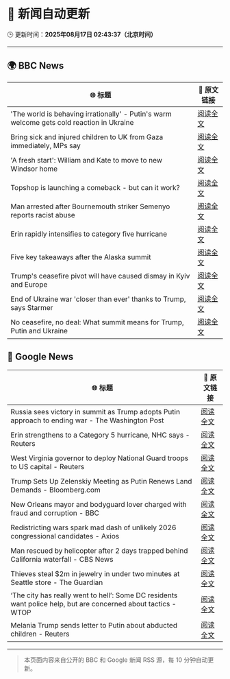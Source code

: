 # 🧠 新闻自动更新

🕒 更新时间：**2025年08月17日 02:43:37（北京时间）**

---

## 🌍 BBC News

| 🌐 标题 | 🔗 原文链接 |
|--------|-------------|
| 'The world is behaving irrationally' - Putin's warm welcome gets cold reaction in Ukraine | [阅读全文](https://www.bbc.com/news/articles/ckg4mj4011lo?at_medium=RSS&at_campaign=rss) |
| Bring sick and injured children to UK from Gaza immediately, MPs say | [阅读全文](https://www.bbc.com/news/articles/c4gmk2yj5e9o?at_medium=RSS&at_campaign=rss) |
| 'A fresh start': William and Kate to move to new Windsor home | [阅读全文](https://www.bbc.com/news/articles/cpwyk1v0p8yo?at_medium=RSS&at_campaign=rss) |
| Topshop is launching a comeback - but can it work? | [阅读全文](https://www.bbc.com/news/articles/ckgl4w1zkypo?at_medium=RSS&at_campaign=rss) |
| Man arrested after Bournemouth striker Semenyo reports racist abuse | [阅读全文](https://www.bbc.com/news/articles/cm218l7jm5xo?at_medium=RSS&at_campaign=rss) |
| Erin rapidly intensifies to category five hurricane | [阅读全文](https://www.bbc.com/news/articles/cdxyezqx4r5o?at_medium=RSS&at_campaign=rss) |
| Five key takeaways after the Alaska summit | [阅读全文](https://www.bbc.com/news/articles/c4gj9er0x0zo?at_medium=RSS&at_campaign=rss) |
| Trump's ceasefire pivot will have caused dismay in Kyiv and Europe | [阅读全文](https://www.bbc.com/news/articles/clyvd2jpy1no?at_medium=RSS&at_campaign=rss) |
| End of Ukraine war 'closer than ever' thanks to Trump, says Starmer | [阅读全文](https://www.bbc.com/news/articles/c78mve9209ro?at_medium=RSS&at_campaign=rss) |
| No ceasefire, no deal: What summit means for Trump, Putin and Ukraine | [阅读全文](https://www.bbc.com/news/articles/clyvd3gkg1po?at_medium=RSS&at_campaign=rss) |

## 📰 Google News

| 🌐 标题 | 🔗 原文链接 |
|--------|-------------|
| Russia sees victory in summit as Trump adopts Putin approach to ending war - The Washington Post | [阅读全文](https://news.google.com/rss/articles/CBMijwFBVV95cUxOMUM5Z1ZFSUdBUjVycWl5RjdMRmVaZU83eFkxUGN4MVhxMHo4UjdaVmpaYWFaRDREYVoxTmhkeFZNTFRtb0ZDNUVodmdUQzlzZDRMYVlWZmVpYVhsOFhTeXhfQml3QTMxUG85V0pXcU1aSG5lT0tGTGFEdmlRbFhTdEpUbkNoSG1FNUVrNFdPSQ?oc=5) |
| Erin strengthens to a Category 5 hurricane, NHC says - Reuters | [阅读全文](https://news.google.com/rss/articles/CBMipgFBVV95cUxPd1dFWjU1dmprNUxUMVJyQ0o2Z3dseFdma20tWVBYS1JKUUFQZHREcHRjTlRGMlJ4NE5UTEl3UXJsZlZNbDl4aTQwbXhfejVMdC1uYlRuYW4xRWgxZ01PM1c0azVPWW5ETnpjZU5oMlBQRXp2QmZZREFkZEdBY0JuZ1lnSnZSWm85ZEZ5SnYzWXNqMUFvU1NaOXh1b0NxOTdFMkpuelNB?oc=5) |
| West Virginia governor to deploy National Guard troops to US capital - Reuters | [阅读全文](https://news.google.com/rss/articles/CBMiqwFBVV95cUxObTI2MHBhVTFWWXRKQ3pTV3M2NkpSUWYwcVhfYThIa0U5SWJEOFVTV2tJWjRrTWFyYmNPaGtIckU5UHZmZXdrVU5zT0VIZFNVS2N3OHRORE5VajdmZlpHUjQ1Ul8tM3hROThJWHJtUlAtUmhSeEQwclAzb2t6VVcxeWlXQ1RWdW01Z3BKQndtSFhHYS13QThFNGtHVXVNVklnZUZWWGlTVjVZMk0?oc=5) |
| Trump Sets Up Zelenskiy Meeting as Putin Renews Land Demands - Bloomberg.com | [阅读全文](https://news.google.com/rss/articles/CBMirAFBVV95cUxNZXZkX055cGlSQ2EzTVI2YnJwcy1SZVYwd1dNYXF5WDZTMmk1WGhsVnhpb0VoUDMtV3pmdFpoV1FYRkpIZExCNEVCcnhINS01b1ZoVE1sSmtsYzZaZC0wZ0xuZ0xsbzBLaXV6bk81Sk5GWUJoWHRnNENrMlhSa1R1NHZhQjA5bTFuQmU3OXN0dUZINTBOek1MQ2hNMkFiY21oSFppTzFQYXJRemQ0?oc=5) |
| New Orleans mayor and bodyguard lover charged with fraud and corruption - BBC | [阅读全文](https://news.google.com/rss/articles/CBMiWkFVX3lxTE51OTRTLWlfY29xN0tvTjltV0Ytdy01enFnTk1BTDhNUVBnbHF3VmFhUkxQSTNVeEJRRF9FdkhuZFdmZ1V2VllhMzFRSjJhYVg4WG9OX0ZvaEgzZ9IBX0FVX3lxTE5pZG1TTVJtaUJFTW8ydzZMVlhPM3NBZm9JMmc4a2dJZGZYR3FETTFGa0lxZXJxQm02MkVLT003TU1UeVZWQTFjZDVHMGZJNWROYTNsbGs5LUtyYUN2S3Bj?oc=5) |
| Redistricting wars spark mad dash of unlikely 2026 congressional candidates - Axios | [阅读全文](https://news.google.com/rss/articles/CBMikgFBVV95cUxQZWxRcWozWGM4QXFLbUFSaC10cE1uZmtZSzQtVEl6U3ZqSmdUY3RIUkxqdy1qZU5zWXdrX3FPMXVoendES2ZrQVNCbTRzZnBBa2ZSVnlNUE5iZVkwTThjOHFraXk1UHd4WjNRd2tfN1hEUndxNnZLUmE0N1pRQmdadi1BcGljUnNTUlRQR0gzRGhxUQ?oc=5) |
| Man rescued by helicopter after 2 days trapped behind California waterfall - CBS News | [阅读全文](https://news.google.com/rss/articles/CBMilAFBVV95cUxOUXFhT2EycXlsdlRjRnViaEtCV2NNenY2RTJiMGRFQkpJeUp5SEVmeXlndXpKVUk4VzFmNkdMVXFlYy03Z203bHpyWjEwUWEtMnkyX3V5X0dqR0tCQzZEWkhxU2VYWVAtNlZyR3V4TkhlTjdGeTRpVjRxQm5yUGhUU3BlMTliRVFlcWxuajctM3pIUzct0gGaAUFVX3lxTFBRY1pTdmlULW9SS2ljZm1MTTR2REdXMm9RNWxBOVdqWTJRbFNwVGhnY3NET2M0ck9BMy1JelF5cVBDTE5JQTlHdlZreTFFMWNXNGw3TnFhdmxvZHdfUEM3N3pqREhWXzhfaWZBelJobkZnR2RkTERYd2ZlNlQzLWg4UzlieDRnSjgwdjh4SUs5MmFqN203Zmo2ZEE?oc=5) |
| Thieves steal $2m in jewelry in under two minutes at Seattle store - The Guardian | [阅读全文](https://news.google.com/rss/articles/CBMigwFBVV95cUxNYzdVNHJVQjlGRi1USEpBd3R2R2NQMHZOYzY0aUVlakFtOEx1N3BBdG0yeEFwTi1KY25ibmJ3ekU4WkJoeUVKTVNLUHFWejh6UDhqcHNCYmRzQW9iOGdmNVE3LW9rNTJSNjlUT01JNE0yMnQ0Q19Ka3JjelA3bjduN3F4Zw?oc=5) |
| ‘The city has really went to hell’: Some DC residents want police help, but are concerned about tactics - WTOP | [阅读全文](https://news.google.com/rss/articles/CBMixwFBVV95cUxOdnYxdWhWMmwwS29EX0RkUFVpZEROM0tIb09WT0hXZ1dGYXRKTDdLN2NsOV9wUjljTHIzal9hVWh1UDdzQ2NuVGNxWm5ZWUdEX1VHcXRJM1FsLWthOENtdHNIemU4V2lnNF96RE1udy04aE1NSy1HSTFIT3l2QUpRNjhMY1F2dVFCZVVBVXN3cVpnR0d3TkxSQm5KNDJYcnVpUXBFX21BWXEtTmkzclU5cEhnU0NpM3BhRUVtR3RlTVVVZzZDb1dv?oc=5) |
| Melania Trump sends letter to Putin about abducted children - Reuters | [阅读全文](https://news.google.com/rss/articles/CBMinwFBVV95cUxQNzFHd3JaQjJsclFHa2gyZEZxb2lOM1c3SWU3TEo1OHNqdXhlaXZ3bW40ODVWZFZHXzluVnlPVGI2bGpJckVoVlJzUmNlQkhYYnJ6ZHpUVEcxeU5JRjBzU2l4RWdKbTdldEM4MkdkWnRJa3RGS0k4a1FkYWNoakV1RkVLTWxrcUsxVU4xUGVCOGE2dV8xZGhSX3lPN2NSc2s?oc=5) |

---
> 本页面内容来自公开的 BBC 和 Google 新闻 RSS 源，每 10 分钟自动更新。